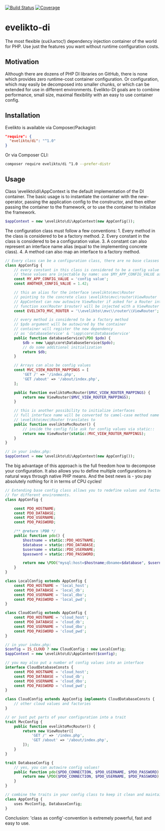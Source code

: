 [![Build Status](https://travis-ci.com/ferderer/evelikto-di.svg?branch=master)](https://travis-ci.com/ferderer/evelikto-di)
[![Coverage](https://codecov.io/gh/ferderer/evelikto-di/branch/master/graph/badge.svg)](https://codecov.io/gh/ferderer/evelikto-di)

# evelikto-di
The most flexible (ευέλικτος!) dependency injection container of the world for PHP. Use just the features you want without runtime configuration costs.

## Motivation
Although there are dozens of PHP DI libraries on GitHub, there is none which provides zero runtime-cost container configuration. Or configuration, which may easily be decomposed into smaller chunks, or which can be extended for use in different environments.
Evelikto-DI goals are to combine performance, small size, maximal flexibility with an easy to use container config.

## Installation
Evelikto is available via Composer/Packagist:
```json
"require": {
  "evelikto/di": "^1.0"
}
```
Or via Composer CLI:
```bash
composer require evelikto/di ^1.0 --prefer-distr
```

## Usage
Class \evelikto\di\AppContext is the default implementation of the DI container. The basic usage is to instantiate the container with the new-operator, passing the application config to the constructor, and then either passing the container to the framework, or to use the container to initialize the framework.
```PHP
$appContext = new \evelikto\di\AppContext(new AppConfig());
```

The configuration class must follow a few conventions:
	1. Every method in the class is considered to be a factory method.
	2. Every constant in the class is considered to be a configuration value.
	3. A constant can also represent an interface name alias (equal to the implementing concrete class).
	4. A method can also map an interface to a factory method.

```PHP
// Every class can be a configuration class, there are no base classes
class AppConfig {
	// every constant in this class is considered to be a config value
	// these values are injectable by name: use $MY_APP_CONFIG_VALUE as argument
	const MY_APP_CONFIG_VALUE = 'config value';
	const ANOTHER_CONFIG_VALUE = 1.42;

	// this an alias for the interface \evelikto\mvc\Router
	// pointing to the concrete class \evelikto\mvc\router\ViewRouter
	// AppContext can now autowire ViewRouter if asked for a Router interface
	// function xxx(Router $router) will be injected with a ViewRouter instance.
	const EVELIKTO_MVC_ROUTER = '\\evelikto\\mvc\\router\\ViewRouter';

	// every method is considered to be a factory method
	// $pdo argument will be autowired by the container
	// container will register the new dependency
	// as 'databaseService' & '\app\core\DatabaseService'
	public function databaseService(\PDO $pdo) {
		$db = new \app\core\DatabaseService($pdo);
		// do some additional initialization
		return $db;
	}

	// Arrays can also be config values
	const MVC_VIEW_ROUTER_MAPPINGS = [
		'GET /' => '/index.php',
		'GET /about' => '/about/index.php',
	];

	public function eveliktoMvcRouter($MVC_VIEW_ROUTER_MAPPINGS) {
		return new ViewRouter($MVC_VIEW_ROUTER_MAPPINGS);
	}

	// this is another possibility to initialize interfaces
	// full interface name will be converted to camel-case method name
	// \evelikto\mvc\Router translates to
	public function eveliktoMvcRouter() {
		// inside the config file ask for config values via static::
		return new ViewRouter(static::MVC_VIEW_ROUTER_MAPPINGS);
	}
}

// in your index.php:
$appContext = new \evelikto\di\AppContext(new AppConfig());
```
The big advantage of this approach is the full freedom how to decompose your configuration. It also allows you to define multiple configurations in natural ways through native PHP means. And the best news is - you pay absolutely nothing for it in terms of CPU cycles!
```PHP
// Extending base config class allows you to redefine values and factories
// for different environments.
class AppConfig {

	const PDO_HOSTNAME;
	const PDO_DATABASE;
	const PDO_USERNAME;
	const PDO_PASSWORD;

	/** @return \PDO */
	public function pdo() {
		$hostname = static::PDO_HOSTNAME;
		$database = static::PDO_DATABASE;
		$username = static::PDO_USERNAME;
		$password = static::PDO_PASSWORD;

		return new \PDO("mysql:host=$hostname;dbname=$database", $username, $password);
	}
}

class LocalConfig extends AppConfig {
	const PDO_HOSTNAME = 'local_host';
	const PDO_DATABASE = 'local_db';
	const PDO_USERNAME = 'local_dbo';
	const PDO_PASSWORD = 'local_pwd';
}

class CloudConfig extends AppConfig {
	const PDO_HOSTNAME = 'cloud_host';
	const PDO_DATABASE = 'cloud_db';
	const PDO_USERNAME = 'cloud_dbo';
	const PDO_PASSWORD = 'cloud_pwd';
}

// in your index.php:
$config = IS_CLOUD ? new CloudConfig : new LocalConfig;
$appContext = new \evelikto\di\AppContext($config);

// you may also put a number of config values into an interface
interface CloudDatabaseConsts {
	const PDO_HOSTNAME = 'cloud_host';
	const PDO_DATABASE = 'cloud_db';
	const PDO_USERNAME = 'cloud_dbo';
	const PDO_PASSWORD = 'cloud_pwd';
}

class CloudConfig extends AppConfig implements CloudDatabaseConsts {
	// other cloud values and factories
}

// or just put parts of your configuration into a trait
trait MvcConfig {
	public function eveliktoMvcRouter() {
		return new ViewRouter([
			'GET /' => '/index.php',
			'GET /about' => '/about/index.php',
		]);
	}
}

trait DatabaseConfig {
	// yes, you can autowire config values!
	public function pdo($PDO_CONNECTION, $PDO_USERNAME, $PDO_PASSWORD) {
		return new \PDO($PDO_CONNECTION, $PDO_USERNAME, $PDO_PASSWORD);
	}
}

// combine the traits in your config class to keep it clean and maintainable.
class AppConfig {
	uses MvcConfig, DatabaseConfig;
}
```
Conclusion: 'class as config'-convention is extremely powerful, fast and easy to use.
